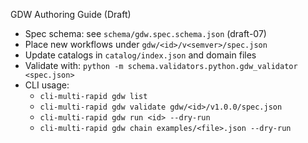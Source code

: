 GDW Authoring Guide (Draft)

- Spec schema: see `schema/gdw.spec.schema.json` (draft-07)
- Place new workflows under `gdw/<id>/v<semver>/spec.json`
- Update catalogs in `catalog/index.json` and domain files
- Validate with: `python -m schema.validators.python.gdw_validator <spec.json>`
- CLI usage:
  - `cli-multi-rapid gdw list`
  - `cli-multi-rapid gdw validate gdw/<id>/v1.0.0/spec.json`
  - `cli-multi-rapid gdw run <id> --dry-run`
  - `cli-multi-rapid gdw chain examples/<file>.json --dry-run`
